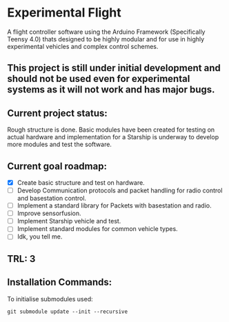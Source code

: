 # Experimental Flight
A flight controller software using the Arduino Framework (Specifically Teensy 4.0) thats designed to be highly modular and for use in highly experimental vehicles and complex control schemes.
## **This project is still under initial development and should not be used even for experimental systems as it will not work and has major bugs.**
## Current project status:
Rough structure is done. Basic modules have been created for testing on actual hardware and implementation for a Starship is underway to develop more modules and test the software. 
## Current goal roadmap:
- [x] Create basic structure and test on hardware.
- [ ] Develop Communication protocols and packet handling for radio control and basestation control.
- [ ] Implement a standard library for Packets with basestation and radio.
- [ ] Improve sensorfusion.
- [ ] Implement Starship vehicle and test.
- [ ] Implement standard modules for common vehicle types.
- [ ] Idk, you tell me.
## TRL: 3
## Installation Commands:
To initialise submodules used: 
```
git submodule update --init --recursive
```
